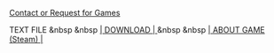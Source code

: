 [Contact or Request for Games](mailto:crunchyb34ans@protonmail.com) 

TEXT FILE &nbsp &nbsp <a href="https://minhaskamal.github.io/DownGit/#/home?url=https://github.com/crunchybeans990/Cracked-Games-Centre/tree/gh-pages/files/text.txt" target="_blank"> | DOWNLOAD | </a> &nbsp &nbsp <a href="google.com" target="_blank"> | ABOUT GAME (Steam) | </a>
